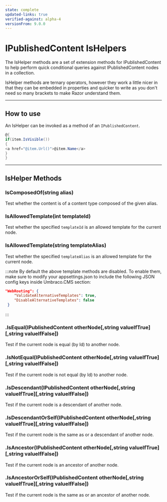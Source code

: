 ```yaml
---
state: complete
updated-links: true
verified-against: alpha-4
versionFrom: 9.0.0
---
```


# IPublishedContent IsHelpers

The IsHelper methods are a set of extension methods for IPublishedContent to help perform quick conditional queries against IPublishedContent nodes in a collection.

IsHelper methods are ternary operators, however they work a little nicer in that they can be embedded in properties and quicker to write as you don't need so many brackets to make Razor understand them.

---

## How to use

An IsHelper can be invoked as a method of an `IPublishedContent`.

```csharp
@{
if(item.IsVisible())
{
<a href="@item.Url()">@item.Name</a>
}
}
```

---

## IsHelper Methods

### IsComposedOf(string alias)

Test whether the content is of a content type composed of the given alias.

### IsAllowedTemplate(int templateId)

Test whether the specified `templateId` is an allowed template for the current node.

### IsAllowedTemplate(string templateAlias)

Test whether the specified `templateAlias` is an allowed template for the current node.

:::note
By default the above template methods are disabled. To enable them, make sure to modify your appsettings.json to include the following JSON config keys inside Umbraco.CMS section:

```json
"WebRouting": {
    "ValidateAlternativeTemplates": true,
    "DisableAlternativeTemplates": false
 }
```

:::

### .IsEqual(IPublishedContent otherNode[,string valueIfTrue][,string valueIfFalse])

Test if the current node is equal (by Id) to another node.

### .IsNotEqual(IPublishedContent otherNode[,string valueIfTrue][,string valueIfFalse])

Test if the current node is not equal (by Id) to another node.

### .IsDescendant(IPublishedContent otherNode[,string valueIfTrue][,string valueIfFalse])

Test if the current node is a descendant of another node.

### .IsDescendantOrSelf(IPublishedContent otherNode[,string valueIfTrue][,string valueIfFalse])

Test if the current node is the same as or a descendant of another node.

### .IsAncestor(IPublishedContent otherNode[,string valueIfTrue][,string valueIfFalse])

Test if the current node is an ancestor of another node.

### .IsAncestorOrSelf(IPublishedContent otherNode[,string valueIfTrue][,string valueIfFalse])

Test if the current node is the same as or an ancestor of another node.
